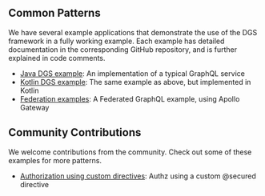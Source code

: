 ## Common Patterns
We have several example applications that demonstrate the use of the DGS framework in a fully working example.
Each example has detailed documentation in the corresponding GitHub repository, and is further explained in code comments.

* [Java DGS example](https://github.com/Netflix/dgs-examples-java): An implementation of a typical GraphQL service
* [Kotlin DGS example](https://github.com/Netflix/dgs-examples-kotlin): The same example as above, but implemented in Kotlin
* [Federation examples](https://github.com/Netflix/dgs-federation-example): A Federated GraphQL example, using Apollo Gateway


## Community Contributions
We welcome contributions from the community. Check out some of these examples for more patterns.

* [Authorization using custom directives](https://github.com/ankit-joinwal/netflix-dgs-authorisation-directives): Authz using a custom @secured directive
